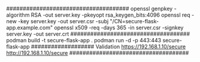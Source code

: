 #####################################
openssl genpkey -algorithm RSA -out server.key -pkeyopt rsa_keygen_bits:4096
openssl req -new -key server.key -out server.csr -subj "/CN=secure-flask-app.example.com"
openssl x509 -req -days 365 -in server.csr -signkey server.key -out server.crt
####################################
podman build -t secure-flask-app .
podman run -d -p 443:443  secure-flask-app
###################   Validation 
https://192.168.1.10/secure
http://192.168.1.10/secure
####################################
